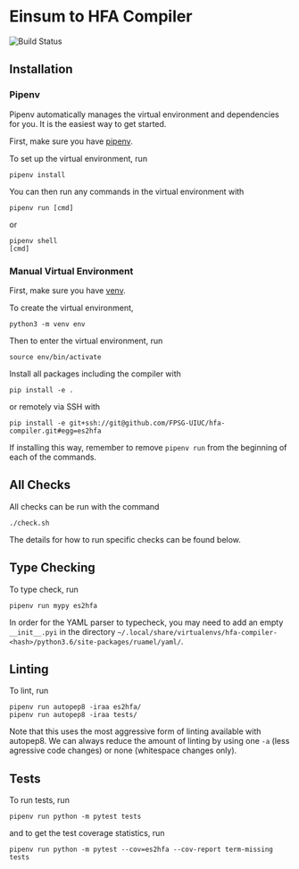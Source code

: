# Einsum to HFA Compiler
![Build Status](https://github.com/FPSG-UIUC/hfa-compiler/actions/workflows/test.yml/badge.svg)


## Installation

### Pipenv

Pipenv automatically manages the virtual environment and dependencies for you.
It is the easiest way to get started.

First, make sure you have [pipenv](https://pipenv.pypa.io/en/latest/).

To set up the virtual environment, run
```
pipenv install
```

You can then run any commands in the virtual environment with
```
pipenv run [cmd]
```
or
```
pipenv shell
[cmd]
```

### Manual Virtual Environment

First, make sure you have [venv](https://docs.python.org/3/library/venv.html).

To create the virtual environment,
```
python3 -m venv env
```

Then to enter the virtual environment, run
```
source env/bin/activate
```

Install all packages including the compiler with
```
pip install -e .
```

or remotely via SSH with
```
pip install -e git+ssh://git@github.com/FPSG-UIUC/hfa-compiler.git#egg=es2hfa
```

If installing this way, remember to remove `pipenv run` from the beginning of
each of the commands.

## All Checks

All checks can be run with the command
```
./check.sh
```
The details for how to run specific checks can be found below.

## Type Checking

To type check, run
```
pipenv run mypy es2hfa
```

In order for the YAML parser to typecheck, you may need to add an empty
`__init__.pyi` in the directory
`~/.local/share/virtualenvs/hfa-compiler-<hash>/python3.6/site-packages/ruamel/yaml/`.

## Linting

To lint, run
```
pipenv run autopep8 -iraa es2hfa/
pipenv run autopep8 -iraa tests/
```

Note that this uses the most aggressive form of linting available with
autopep8. We can always reduce the amount of linting by using one `-a` (less
agressive code changes) or none (whitespace changes only).


## Tests

To run tests, run
```
pipenv run python -m pytest tests
```
and to get the test coverage statistics, run
```
pipenv run python -m pytest --cov=es2hfa --cov-report term-missing tests
```
